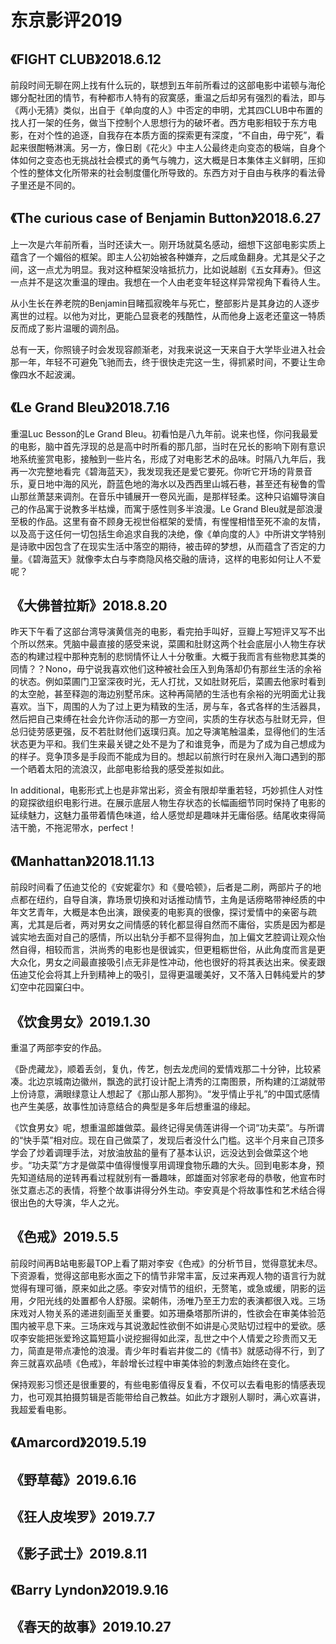# 东京影评2019

## 《FIGHT CLUB》2018.6.12

前段时间无聊在网上找有什么玩的，联想到五年前所看过的这部电影中诺顿与海伦娜分配社团的情节，有种都市人特有的寂寞感，重温之后却另有强烈的看法，即与《两小无猜》类似，出自于《单向度的人》中否定的申明，尤其四CLUB中布置的找人打一架的任务，做当下控制个人思想行为的破坏者。西方电影相较于东方电影，在对个性的追逐，自我存在本质方面的探索更有深度，“不自由，毋宁死”，看起来很酣畅淋漓。另一方，像日剧《花火》中主人公最终走向变态的极端，自身个体如何之变态也无挑战社会模式的勇气与魄力，这大概是日本集体主义鲜明，压抑个性的整体文化所带来的社会制度僵化所导致的。东西方对于自由与秩序的看法骨子里还是不同的。

 

## 《The curious case of Benjamin Button》2018.6.27

上一次是六年前所看，当时还读大一。刚开场就莫名感动，细想下这部电影实质上蕴含了一个媚俗的框架。即主人公初始被各种嫌弃，之后咸鱼翻身。尤其是父子之间，这一点尤为明显。我对这种框架没啥抵抗力，比如说越剧《五女拜寿》。但这一点并不是这次重温的理由。我想在一个人由老变年轻这样异常视角下看待人生。

从小生长在养老院的Benjamin目睹孤寂晚年与死亡，整部影片是其身边的人逐步离世的过程。以他为对比，更能凸显衰老的残酷性，从而他身上返老还童这一特质反而成了影片温暖的调剂品。

总有一天，你照镜子时会发现容颜渐老，对我来说这一天来自于大学毕业进入社会那一年，年轻不可避免飞驰而去，终于很快走完这一生，得抓紧时间，不要让生命像四水不起波澜。

 

## 《Le Grand Bleu》2018.7.16

重温Luc Besson的Le Grand Bleu。初看怕是八九年前。说来也怪，你问我最爱的电影，脑中首先浮现的总是高中时所看的那几部，当时在兄长的影响下刚有意识地系统鉴赏电影，接触到一些片名，形成了对电影艺术的品味。时隔八九年后，我再一次完整地看完《碧海蓝天》，我发现我还是爱它要死。你听它开场的背景音乐，夏日地中海的风光，蔚蓝色地的海水以及西西里山城石巷，甚至还有秘鲁的雪山那丝萧瑟来调剂。在音乐中铺展开一卷风光画，是那样轻柔。这种只谄媚导演自己的作品寓于说教多半枯燥，而寓于感性则多半浪漫。Le Grand Bleu就是部浪漫至极的作品。这里有奋不顾身无视世俗框架的爱情，有惺惺相惜至死不渝的友情，以及高于这任何一切包括生命追求自我的决绝，像《单向度的人》中所讲文学特别是诗歌中因包含了在现实生活中落空的期待，被击碎的梦想，从而蕴含了否定的力量。《碧海蓝天》就像李太白与李商隐风格交融的唐诗，这样的电影如何让人不爱呢？

 

## 《大佛普拉斯》2018.8.20

昨天下午看了这部台湾导演黄信尧的电影，看完拍手叫好，豆瓣上写短评又写不出个所以然来。凭脑中最直接的感受来说，菜圃和肚财这两个社会底层小人物生存状态的构建过程中那种克制的悲悯情怀让人十分敬重。大概于我而言有些物悲其类的同情？？Nono，毋宁说我喜欢他们这种被社会压入到角落却仍有那丝生活的余裕的状态。例如菜圃门卫室深夜时光，无人打扰，又如肚财死后，菜圃去他家时看到的太空舱，甚至释迦的海边别墅吊床。这种再简陋的生活也有余裕的光明面尤让我喜欢。当下，周围的人为了过上更为精致的生活，房与车，各式各样的生活器具，然后把自己束缚在社会允许你活动的那一方空间，实质的生存状态与肚财无异，但总归徒劳感更强，反不若肚财他们返璞归真。加之导演笔触温柔，显得他们的生活状态更为平和。我们生来最关键之处不是为了和谁竞争，而是为了成为自己想成为的样子。竞争顶多是手段而不能成为目的。想起以前旅行时在泉州入海口遇到的那一个晒着太阳的流浪汉，此部电影给我的感受差拟如此。

In additional，电影形式上也是非常出彩，资金有限却举重若轻，巧妙抓住人对性的窥探欲组织电影行进。在展示底层人物生存状态的长幅画细节同时保持了电影的延续魅力，这魅力虽带着情色味道，给人感觉却是趣味并无庸俗感。结尾收束得简洁干脆，不拖泥带水，perfect！

 

## 《Manhattan》2018.11.13

前段时间看了伍迪艾伦的《安妮霍尔》和《曼哈顿》，后者是二刷，两部片子的地点都在纽约，自导自演，靠场景切换和对话推动情节，主角是话痨略带神经质的中年文艺青年，大概是本色出演，跟侯麦的电影真的很像，探讨爱情中的亲密与疏离，尤其是后者，两对男女之间情感的转化都显得自然而不庸俗，实质是因为都是诚实地去面对自己的感情，所以出轨分手都不显得狗血，加上偏文艺腔调让观众怡然自得，相较而言，洪尚秀的电影也是很诚实，但更粗粝世俗，从此角度而言是更大众化，男女之间最直接吸引点无非是性冲动，他也很好的将其表达出来。侯麦跟伍迪艾伦会将其上升到精神上的吸引，显得更温暖美好，又不落入日韩纯爱片的梦幻空中花园窠臼中。

 

## 《饮食男女》2019.1.30

重温了两部李安的作品。

《卧虎藏龙》，顺着丢剑，复仇，传艺，刨去龙虎间的爱情戏那二十分钟，比较紧凑。北边京城南边徽州，飘逸的武打设计配上清秀的江南图景，所构建的江湖就带上份诗意，满眼绿意让人想起了《那山那人那狗》。“发乎情止乎礼”的中国式感情也产生美感，故事性加诗意结合的典型是多年后想重温的缘起。

《饮食男女》呢，想重温郎雄做菜。最终记得吴倩莲讲得一个词“功夫菜”。与所谓的“快手菜”相对应。现在自己做菜了，发现后者没什么门槛。这半个月来自己顶多学会了炒着调理手法，对放油放盐的量有了基本认识，远没达到会做菜这个地步。“功夫菜”方才是做菜中值得慢慢享用调理食物乐趣的大头。回到电影本身，预先知道结局的逆转再看过程就别有一番趣味，郎雄面对邻家老母的恭敬，他宣布时张艾嘉忐忑的表情，将整个故事讲得分外生动。李安真是个将故事性和艺术结合得很出色的大导演，华人之光。



## 《色戒》2019.5.5

前段时间再B站电影最TOP上看了期对李安《色戒》的分析节目，觉得意犹未尽。下资源看，觉得这部电影水面之下的情节非常丰富，反过来再观人物的语言行为就觉得有理可循，原来如此之感。李安对情节的组织，无赘笔，或急或缓，阴影的运用，夕阳光线的处置都令人舒服。梁朝伟，汤唯乃至王力宏的表演都很入戏。三场床戏对人物关系的递进刻画至关重要。如苏珊桑塔那所讲的，性欲会在审美体验范围内被平息下来。三场床戏与其说激起性欲倒不如讲是心灵贴切过程中的爱欲。感叹李安能把张爱玲这篇短篇小说挖掘得如此深，乱世之中个人情爱之珍贵而又无力，简直是带点凄怆的浪漫。青少年时看岩井俊二的《情书》就感动得不行，到了奔三就喜欢品啧《色戒》，年龄增长过程中审美体验的刺激点始终在变化。

保持观影习惯还是很重要的，有些电影值得反复看，不仅可以去看电影的情感表现力，也可观其拍摄剪辑是否能带给自己教益。如此方才跟别人聊时，满心欢喜讲，我超爱看电影。

## 《Amarcord》2019.5.19

## 《野草莓》2019.6.16

## 《狂人皮埃罗》2019.7.7

## 《影子武士》2019.8.11

## 《Barry Lyndon》2019.9.16

## 《春天的故事》2019.10.27